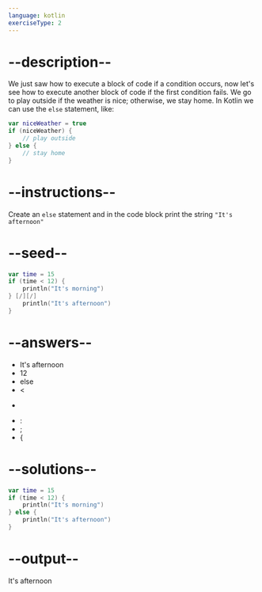 ```yaml
---
language: kotlin
exerciseType: 2
---
```


# --description--

We just saw how to execute a block of code if a condition occurs, now let's see how to execute another block of code if the first condition fails.
We go to play outside if the weather is nice; otherwise, we stay home.
In Kotlin we can use the `else` statement, like:
```kotlin
var niceWeather = true
if (niceWeather) {
	// play outside
} else {
	// stay home
}
```

# --instructions--

Create an `else` statement and in the code block print the string `"It's afternoon"`

# --seed--

```kotlin
var time = 15
if (time < 12) {
    println("It's morning")
} [/][/]
    println("It's afternoon")
}
```

# --answers--

- It's afternoon
- 12
- else
-  < 
-  > 
- :
- ;
-  {

# --solutions--

```kotlin
var time = 15
if (time < 12) {
    println("It's morning")
} else {
    println("It's afternoon")
}
```

# --output--

It's afternoon
